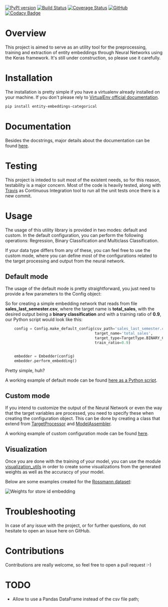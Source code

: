 [![PyPI version](https://badge.fury.io/py/entity-embeddings-categorical.svg)](https://pypi.org/project/entity-embeddings-categorical)
[![Build Status](https://travis-ci.org/rodrigobressan/entity_embeddings_categorical.svg?branch=master)](https://travis-ci.org/bresan/entity_embeddings_categorical)
[![Coverage Status](https://coveralls.io/repos/github/bresan/entity_embeddings_categorical/badge.svg?branch=master)](https://coveralls.io/github/bresan/entity_embeddings_categorical?branch=master)
[![GitHub](https://img.shields.io/github/license/bresan/entity_embeddings_categorical.svg)](https://github.com/bresan/entity_embeddings_categorical/blob/master/LICENSE.md)
[![Codacy Badge](https://api.codacy.com/project/badge/Grade/e02bc243822c4ce884c4adf87ff6e9f7)](https://www.codacy.com/app/bresan/entity_embeddings_categorical?utm_source=github.com&amp;utm_medium=referral&amp;utm_content=bresan/entity_embeddings_categorical&amp;utm_campaign=Badge_Grade)

# Overview

This project is aimed to serve as an utility tool for the preprocessing, training and extraction of entity embeddings through Neural Networks using the Keras framework. It's still under construction, so please use it carefully.

# Installation

The installation is pretty simple if you have a virtualenv already installed on your machine. If you don't please rely to [VirtualEnv official documentation](https://virtualenv.pypa.io/en/latest/).

```bash
pip install entity-embeddings-categorical
```

# Documentation

Besides the docstrings, major details about the documentation can be found [here](https://entity-embeddings-categorical.readthedocs.io/en/latest/).

# Testing

This project is inteded to suit most of the existent needs, so for this reason, testability is a major concern. Most of the code is heavily tested, along with [Travis](https://travis-ci.org/bresan/entity_embeddings_categorical) as Continuous Integration tool to run all the unit tests once there is a new commit.

# Usage

The usage of this utility library is provided in two modes: default and custom. In the default configuration, you can perform the following operations: Regression, Binary Classification and Multiclass Classification.

If your data type differs from any of these, you can feel free to use the custom mode, where you can define most of the configurations related to the target processing and output from the neural network.

## Default mode


The usage of the default mode is pretty straightforward, you just need to provide a few parameters to the Config object:

So for creating a simple embedding network that reads from file **sales_last_semester.csv**, where the target name is **total_sales**, with the desired output being a **binary classification** and with a training ratio of **0.9**, our Python script would look like this:

```python
    config = Config.make_default_config(csv_path='sales_last_semester.csv',
                                        target_name='total_sales',
                                        target_type=TargetType.BINARY_CLASSIFICATION,
                                        train_ratio=0.9)


    embedder = Embedder(config)
    embedder.perform_embedding()
```

Pretty simple, huh?

A working example of default mode can be found [here as a Python script](https://github.com/bresan/entity_embeddings_categorical/blob/master/example/default/default_config_example.py).

## Custom mode

If you intend to customize the output of the Neural Network or even the way that the target variables are processed, you need to specify these when creating the configuration object.
This can be done by creating a class that extend from [TargetProcessor](https://github.com/bresan/entity_embeddings_categorical/blob/master/entity_embeddings/processor/processor.py) and [ModelAssembler](https://github.com/bresan/entity_embeddings_categorical/blob/master/entity_embeddings/network/assembler.py).

A working example of custom configuration mode can be found [here](https://github.com/bresan/entity_embeddings_categorical/blob/master/example/custom/custom_config_example.py).

## Visualization

Once you are done with the training of your model, you can use the module [visualization_utils](https://github.com/bresan/entity_embeddings_categorical/blob/master/entity_embeddings/util/visualization_utils.py) in order to create some visualizations from the generated weights as well as the accuraccy of your model.

Below are some examples created for the [Rossmann dataset](https://www.kaggle.com/c/rossmann-store-sales):

![Weights for store id embedding](https://raw.githubusercontent.com/bresan/entity_embeddings_categorical/master/example/default/artifacts/visualizations/Store_embedding.png)

# Troubleshooting

In case of any issue with the project, or for further questions, do not hesitate to open an issue here on GitHub.

# Contributions

Contributions are really welcome, so feel free to open a pull request :-)

# TODO

- Allow to use a Pandas DataFrame instead of the csv file path;
